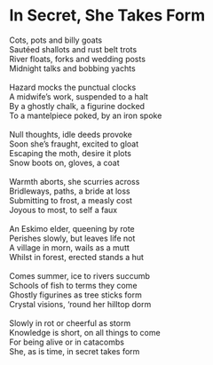 # In Secret, She Takes Form

Cots, pots and billy goats\
Sautéed shallots and rust belt trots\
River floats, forks and wedding posts\
Midnight talks and bobbing yachts\
\
Hazard mocks the punctual clocks\
A midwife’s work, suspended to a halt\
By a ghostly chalk, a figurine docked\
To a mantelpiece poked, by an iron spoke\
\
Null thoughts, idle deeds provoke\
Soon she’s fraught, excited to gloat\
Escaping the moth, desire it plots\
Snow boots on, gloves, a coat\
\
Warmth aborts, she scurries across\
Bridleways, paths, a bride at loss\
Submitting to frost, a measly cost\
Joyous to most, to self a faux\
\
An Eskimo elder, queening by rote\
Perishes slowly, but leaves life not\
A village in morn, wails as a mutt\
Whilst in forest, erected stands a hut\
\
Comes summer, ice to rivers succumb\
Schools of fish to terms they come\
Ghostly figurines as tree sticks form\
Crystal visions, ‘round her hilltop dorm\
\
Slowly in rot or cheerful as storm\
Knowledge is short, on all things to come\
For being alive or in catacombs\
She, as is time, in secret takes form
